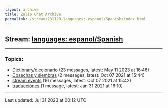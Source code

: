```yaml
---
layout: archive
title: Zulip Chat Archive
permalink: /stream/231120-languages:-espanol/Spanish/index.html
---
```


## Stream: [languages: espanol/Spanish](https://mattecapu.github.io/ct-zulip-archive/stream/231120-languages:-espanol/Spanish/index.html)
---

### Topics:

* [Dictionary/diccionario](topic/topic_Dictionary.2Fdiccionario.html) (23 messages, latest: May 11 2023 at 16:46)
* [Cosechas y siembras](topic/topic_Cosechas.20y.20siembras.html) (2 messages, latest: Oct 07 2021 at 15:44)
* [stream events](topic/topic_stream.20events.html) (16 messages, latest: Oct 07 2021 at 15:42)
* [traducciónes](topic/topic_traducci.C3.B3nes.html) (1 message, latest: Jan 31 2021 at 16:10)

<hr><p>Last updated: Jul 31 2023 at 00:12 UTC</p>